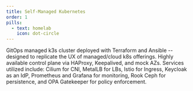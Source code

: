```yaml
---
title: Self-Managed Kubernetes
order: 1
pills:
  - text: homelab
    icon: dot-circle
---
```

GitOps managed k3s cluster deployed with Terraform and Ansible -- designed to replicate the UX of managed/cloud k8s offerings. Highly available control plane via HAProxy, Keepalived, and mock AZs. Services utilized include: Cilium for CNI, MetalLB for LBs, Istio for Ingress, Keycloak as an IdP, Prometheus and Grafana for monitoring, Rook Ceph for persistence, and OPA Gatekeeper for policy enforcement.
